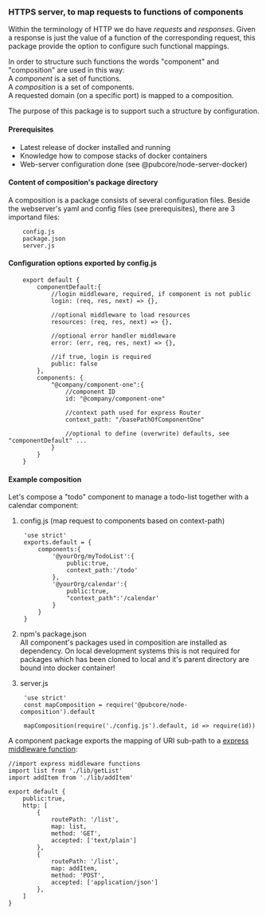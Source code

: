 ### HTTPS server, to map requests to functions of components
Within the terminology of HTTP we do have _requests_ and _responses_.
Given a response is just the value of a function of the corresponding request,
this package provide the option to configure such functional mappings.

In order to structure such functions the words "component" and "composition" are
used in this way:  
A _component_ is a set of functions.  
A _composition_ is a set of components.  
A requested domain (on a specific port) is mapped to a composition.

The purpose of this package is to support such a structure by configuration.

#### Prerequisites
* Latest release of docker installed and running
* Knowledge how to compose stacks of docker containers
* Web-server configuration done (see @pubcore/node-server-docker)

#### Content of composition's package directory
A composition is a package consists of several configuration files.
Beside the webserver's yaml and config files (see prerequisites), there are 3 importand files:  

		config.js
		package.json
		server.js

#### Configuration options exported by config.js

		export default {
			componentDefault:{
				//login middleware, required, if component is not public
				login: (req, res, next) => {},

				//optional middleware to load resources
				resources: (req, res, next) => {},

				//optional error handler middleware
				error: (err, req, res, next) => {},

				//if true, login is required
				public: false
			},
			components: {
				"@company/component-one":{
					//component ID
					id: "@company/component-one"

					//context path used for express Router
					context_path: "/basePathOfComponentOne"

					//optional to define (overwrite) defaults, see "componentDefault" ...
				}
			}
		}

#### Example composition
Let's compose a "todo" component to manage a todo-list together with a calendar component:

1. config.js (map request to components based on context-path)

		'use strict'
		exports.default = {
			components:{
				'@yourOrg/myTodoList':{
					public:true,
					context_path:'/todo'
				},
				'@yourOrg/calendar':{
					public:true,
					"context_path":'/calendar'
				}
			}
		}

2. npm's package.json  
	All component's packages used in composition are installed as dependency. On local development systems this is not required for packages which has been cloned to local and it's parent directory are bound into docker container!

3. server.js

		'use strict'
		const mapComposition = require('@pubcore/node-composition').default

		mapComposition(require('./config.js').default, id => require(id))

A component package exports the mapping of URI sub-path to a [express middleware function](https://expressjs.com/en/guide/using-middleware.html):

	//import express middleware functions
	import list from './lib/getList'
	import addItem from './lib/addItem'

	export default {
		public:true,
		http: [
			{
				routePath: '/list',
				map: list,
				method: 'GET',
				accepted: ['text/plain']
			},
			{
				routePath: '/list',
				map: addItem,
				method: 'POST',
				accepted: ['application/json']
			},
		]
	}

